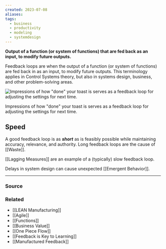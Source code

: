 ```yaml
---
created: 2023-07-08
aliases: 
tags:
  - business
  - productivity
  - modeling
  - systemdesign
---
```

**Output of a function (or system of functions) that are fed back as an input, to modify future outputs.**

Feedback loops are when the output of a function (or system of functions) are fed back in as an input, to modify future outputs. This terminology applies in Control Systems theory, but also in systems design, business, and other problem-solving areas.

![Impressions of how "done" your toast is serves as a feedback loop for adjusting the settings for next time.](Untitled%2024.png)

Impressions of how "done" your toast is serves as a feedback loop for adjusting the settings for next time.

## Speed

A good feedback loop is as ***short*** as is feasibly possible while maintaining accuracy, relevance, and authority. Long feedback loops are the cause of [[Waste]]. 

[[Lagging Measures]] are an example of a (typically) slow feedback loop.

Delays in system design can cause unexpected [[Emergent Behavior]].

---

### Source

### Related
- [[LEAN Manufacturing]] 
- [[Agile]] 
- [[Functions]] 
- [[Business Value]] 
- [[One Piece Flow]] 
- [[Feedback is Key to Learning]]
- [[Manufactured Feedback]]